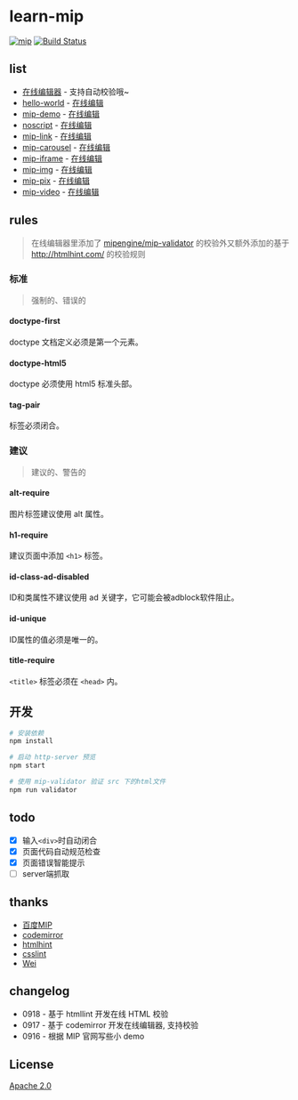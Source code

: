 # learn-mip

[![mip](https://img.shields.io/badge/Thanks-MIP-brightgreen.svg)](https://www.mipengine.org/)
[![Build Status](https://img.shields.io/travis/xuexb/learn-mip/master.svg)](https://travis-ci.org/xuexb/learn-mip)

## list

- [在线编辑器](https://xuexb.github.io/learn-mip/editor.html) - 支持自动校验哦~
- [hello-world](https://xuexb.github.io/learn-mip/src/hello-world) - [在线编辑](https://xuexb.github.io/learn-mip/editor.html?src/hello-world/index.html)
- [mip-demo](https://xuexb.github.io/learn-mip/src/mip-demo) - [在线编辑](https://xuexb.github.io/learn-mip/editor.html?src/mip-demo/index.html)
- [noscript](https://xuexb.github.io/learn-mip/src/noscript) - [在线编辑](https://xuexb.github.io/learn-mip/editor.html?src/noscript/index.html)
- [mip-link](https://xuexb.github.io/learn-mip/src/mip-link) - [在线编辑](https://xuexb.github.io/learn-mip/editor.html?src/mip-link/index.html)
- [mip-carousel](https://xuexb.github.io/learn-mip/src/mip-carousel) - [在线编辑](https://xuexb.github.io/learn-mip/editor.html?src/mip-carousel/index.html)
- [mip-iframe](https://xuexb.github.io/learn-mip/src/mip-iframe) - [在线编辑](https://xuexb.github.io/learn-mip/editor.html?src/mip-iframe/index.html)
- [mip-img](https://xuexb.github.io/learn-mip/src/mip-img) - [在线编辑](https://xuexb.github.io/learn-mip/editor.html?src/mip-img/index.html)
- [mip-pix](https://xuexb.github.io/learn-mip/src/mip-pix) - [在线编辑](https://xuexb.github.io/learn-mip/editor.html?src/mip-pix/index.html)
- [mip-video](https://xuexb.github.io/learn-mip/src/mip-video) - [在线编辑](https://xuexb.github.io/learn-mip/editor.html?src/mip-video/index.html)

## rules

> 在线编辑器里添加了 [mipengine/mip-validator](https://github.com/mipengine/mip-validator) 的校验外又额外添加的基于 <http://htmlhint.com/> 的校验规则

### 标准

> 强制的、错误的

#### doctype-first

doctype 文档定义必须是第一个元素。

#### doctype-html5

doctype 必须使用 html5 标准头部。

#### tag-pair

标签必须闭合。

### 建议

> 建议的、警告的

#### alt-require

图片标签建议使用 alt 属性。

#### h1-require

建议页面中添加 `<h1>` 标签。

#### id-class-ad-disabled

ID和类属性不建议使用 ad 关键字，它可能会被adblock软件阻止。

#### id-unique

ID属性的值必须是唯一的。

#### title-require

`<title>` 标签必须在 `<head>` 内。


## 开发

```bash
# 安装依赖
npm install

# 启动 http-server 预览
npm start

# 使用 mip-validator 验证 src 下的html文件
npm run validator
```

## todo

- [x] 输入`<div>`时自动闭合
- [x] 页面代码自动规范检查
- [x] 页面错误智能提示
- [ ] server端抓取

## thanks

- [百度MIP](https://www.mipengine.org/)
- [codemirror](http://codemirror.net/)
- [htmlhint](http://htmlhint.com/)
- [csslint](http://csslint.net/)
- [Wei](https://whe.me/)

## changelog

- 0918 - 基于 htmllint 开发在线 HTML 校验
- 0917 - 基于 codemirror 开发在线编辑器, 支持校验
- 0916 - 根据 MIP 官网写些小 demo

## License

[Apache 2.0](./LICENSE)
